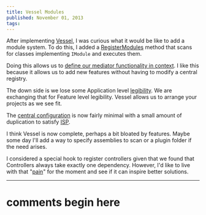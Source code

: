 ```yaml
---
title: Vessel Modules
published: November 01, 2013
tags: 
---
```


After implementing [Vessel], I was curious what it would be like to add a module system. To do this, I added a [RegisterModules] method that scans for classes implementing `IModule` and executes them.

Doing this allows us to [define our mediator functionality in context][use module]. I like this because it allows us to add new features without having to modify a central registry.

The down side is we lose some Application level [legibility]. We are exchanging that for Feature level legibility. Vessel allows us to arrange your projects as we see fit. 

The [central configuration] is now fairly minimal with a small amount of duplication to satisfy [ISP].

I think Vessel is now complete, perhaps a bit bloated by features. Maybe some day I'll add a way to specify assemblies to scan or a plugin folder if the need arises.

I considered a special hook to register controllers given that we found that Controllers always take exactly one dependency. However, I'd like to live with that "[pain]" for the moment and see if it can inspire better solutions.

[Vessel]: /introducing-vessel
[RegisterModules]: https://github.com/kijanawoodard/Blog/blob/45887586ac446a628292fe1cd7b11673b9cc017d/src/Blog.Web/Infrastructure/Vessel.cs#L48
[use module]: https://github.com/kijanawoodard/Blog/blob/45887586ac446a628292fe1cd7b11673b9cc017d/src/Blog.Web/Actions/PostGet/PostGetController.cs#L16
[legibility]: http://www.ribbonfarm.com/2010/07/26/a-big-little-idea-called-legibility/
[central configuration]: https://github.com/kijanawoodard/Blog/blob/45887586ac446a628292fe1cd7b11673b9cc017d/src/Blog.Web/Initialization/VesselConfig.cs#L15
[isp]: http://en.wikipedia.org/wiki/Interface_segregation_principle
[pain]: https://github.com/kijanawoodard/Blog/blob/45887586ac446a628292fe1cd7b11673b9cc017d/src/Blog.Web/Actions/PostGet/PostGetController.cs#L16

---
# comments begin here

